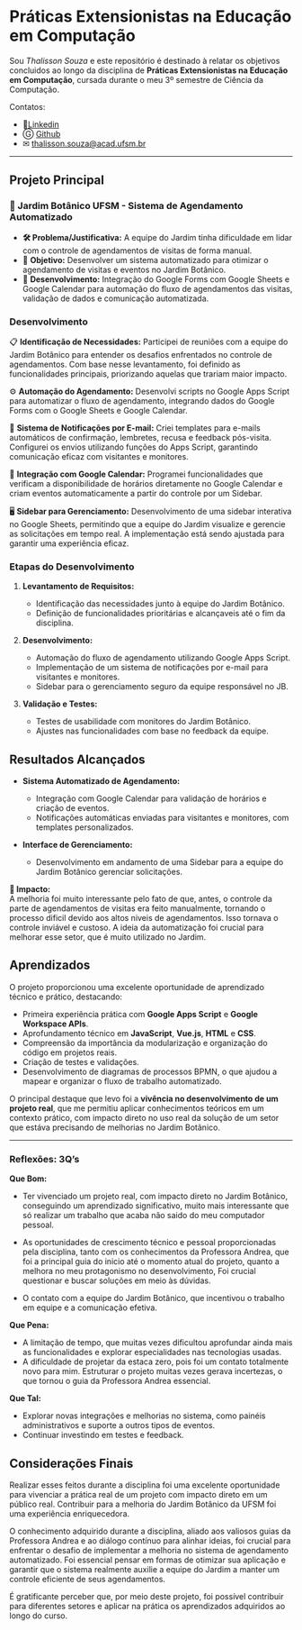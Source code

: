 # **Práticas Extensionistas na Educação em Computação**

Sou *Thalisson Souza* e este repositório é destinado à relatar os objetivos concluidos ao longo da disciplina de **Práticas Extensionistas na Educação em Computação**, cursada durante o meu 3º semestre de Ciência da Computação.

Contatos:  
- 💼[Linkedin](https://www.linkedin.com/in/thalissonsouza-)  
- Ⓖ [Github](https://github.com/Thalisson-Souza)  
- ✉ [thalisson.souza@acad.ufsm.br](mailto:thalisson.souza@acad.ufsm.br)    

---

## Projeto Principal
### 🌿 Jardim Botânico UFSM - **Sistema de Agendamento Automatizado**
- **🛠️ Problema/Justificativa:**  A equipe do Jardim tinha dificuldade em lidar com o controle de agendamentos de visitas de forma manual.    
- 🎯 **Objetivo:**  Desenvolver um sistema automatizado para otimizar o agendamento de visitas e eventos no Jardim Botânico.  
- 👥 **Desenvolvimento:** Integração do Google Forms com Google Sheets e Google Calendar para automação do fluxo de agendamentos das visitas, validação de dados e comunicação automatizada.

### **Desenvolvimento**
📋 **Identificação de Necessidades:**
Participei de reuniões com a equipe do Jardim Botânico para entender os desafios enfrentados no controle de agendamentos.
Com base nesse levantamento, foi definido as funcionalidades principais, priorizando aquelas que trariam maior impacto.

⚙️ **Automação do Agendamento:**
Desenvolvi scripts no Google Apps Script para automatizar o fluxo de agendamento, integrando dados do Google Forms com o Google Sheets e Google Calendar.

📧 **Sistema de Notificações por E-mail:**
Criei templates para e-mails automáticos de confirmação, lembretes, recusa e feedback pós-visita.
Configurei os envios utilizando funções do Apps Script, garantindo comunicação eficaz com visitantes e monitores.

📆 **Integração com Google Calendar:**
Programei funcionalidades que verificam a disponibilidade de horários diretamente no Google Calendar e criam eventos automaticamente a partir do controle por um Sidebar.

🖥️ **Sidebar para Gerenciamento:**
Desenvolvimento de uma sidebar interativa no Google Sheets, permitindo que a equipe do Jardim visualize e gerencie as solicitações em tempo real. A implementação está sendo ajustada para garantir uma experiência eficaz.


### Etapas do Desenvolvimento
1. **Levantamento de Requisitos:**  
   - Identificação das necessidades junto à equipe do Jardim Botânico.  
   - Definição de funcionalidades prioritárias e alcançaveis até o fim da disciplina.  

2. **Desenvolvimento:**  
   - Automação do fluxo de agendamento utilizando Google Apps Script.  
   - Implementação de um sistema de notificações por e-mail para visitantes e monitores.  
   - Sidebar para o gerenciamento seguro da equipe responsável no JB.  

3. **Validação e Testes:**  
   - Testes de usabilidade com monitores do Jardim Botânico.  
   - Ajustes nas funcionalidades com base no feedback da equipe.  


## **Resultados Alcançados**

- **Sistema Automatizado de Agendamento:**  
  - Integração com Google Calendar para validação de horários e criação de eventos.  
  - Notificações automáticas enviadas para visitantes e monitores, com templates personalizados.  

- **Interface de Gerenciamento:**  
  - Desenvolvimento em andamento de uma Sidebar para a equipe do Jardim Botânico gerenciar solicitações.  

**🚀 Impacto:**  
A melhoria foi muito interessante pelo fato de que, antes, o controle da parte de agendamentos de visitas era feito manualmente, tornando o processo dificil devido aos altos niveis de agendamentos. Isso tornava o controle inviável e custoso. A ideia da automatização foi crucial para melhorar esse setor, que é muito utilizado no Jardim.

## Aprendizados
O projeto proporcionou uma excelente oportunidade de aprendizado técnico e prático, destacando: 

- Primeira experiência prática com **Google Apps Script** e **Google Workspace APIs**.
- Aprofundamento técnico em **JavaScript**, **Vue.js**, **HTML** e **CSS**.
- Compreensão da importância da modularização e organização do código em projetos reais.
- Criação de testes e validações.
- Desenvolvimento de diagramas de processos BPMN, o que ajudou a mapear e organizar o fluxo de trabalho automatizado.

O principal destaque que levo foi a **vivência no desenvolvimento de um projeto real**, que me permitiu aplicar conhecimentos teóricos em um contexto prático, com impacto direto no uso real da solução de um setor que estáva precisando de melhorias no Jardim Botãnico. 

--- 

### Reflexões: 3Q’s

**Que Bom:**
- Ter vivenciado um projeto real, com impacto direto no Jardim Botânico, conseguindo um aprendizado significativo, muito mais interessante que só realizar um trabalho que acaba não saido do meu computador pessoal.

- As oportunidades de crescimento técnico e pessoal proporcionadas pela disciplina, tanto com os conhecimentos da Professora Andrea, que foi a principal guia do inicio até o momento atual do projeto, quanto a melhora no meu protagonismo no desenvolvimento, Foi crucial questionar e buscar soluções em meio às dúvidas.

- O contato com a equipe do Jardim Botânico, que incentivou o trabalho em equipe e a comunicação efetiva.

**Que Pena:**
- A limitação de tempo, que muitas vezes dificultou aprofundar ainda mais as funcionalidades e explorar especialidades nas tecnologias usadas.
- A dificuldade de projetar da estaca zero, pois foi um contato totalmente novo para mim. Estruturar o projeto muitas vezes gerava incertezas, o que tornou o guia da Professora Andrea essencial.

**Que Tal:**
- Explorar novas integrações e melhorias no sistema, como painéis administrativos e suporte a outros tipos de eventos.
- Continuar investindo em testes e feedback.

## Considerações Finais

Realizar esses feitos durante a disciplina foi uma excelente oportunidade para vivenciar a prática real de um projeto com impacto direto em um público real. Contribuir para a melhoria do Jardim Botânico da UFSM foi uma experiência enriquecedora.

O conhecimento adquirido durante a disciplina, aliado aos valiosos guias da Professora Andrea e ao diálogo contínuo para alinhar ideias, foi crucial para enfrentar o desafio de implementar a melhoria no sistema de agendamento automatizado. Foi essencial pensar em formas de otimizar sua aplicação e garantir que o sistema realmente auxilie a equipe do Jardim a manter um controle eficiente de seus agendamentos.

É gratificante perceber que, por meio deste projeto, foi possível contribuir para diferentes setores e aplicar na prática os aprendizados adquiridos ao longo do curso.

